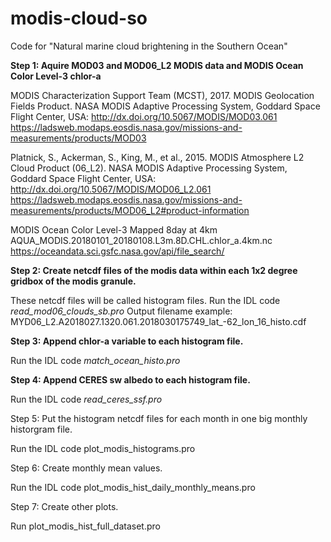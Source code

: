# modis-cloud-so

Code for "Natural marine cloud brightening in the Southern Ocean"

**Step 1: Aquire MOD03 and MOD06_L2 MODIS data and MODIS Ocean Color Level-3 chlor-a**

MODIS Characterization Support Team (MCST), 2017. MODIS Geolocation Fields Product. NASA MODIS Adaptive Processing System, Goddard Space Flight Center, USA: http://dx.doi.org/10.5067/MODIS/MOD03.061
https://ladsweb.modaps.eosdis.nasa.gov/missions-and-measurements/products/MOD03

Platnick, S., Ackerman, S., King, M., et al., 2015. MODIS Atmosphere L2 Cloud Product (06_L2). NASA MODIS Adaptive Processing System, Goddard Space Flight Center, USA: http://dx.doi.org/10.5067/MODIS/MOD06_L2.061
https://ladsweb.modaps.eosdis.nasa.gov/missions-and-measurements/products/MOD06_L2#product-information

MODIS Ocean Color Level-3 Mapped 8day at 4km
AQUA_MODIS.20180101_20180108.L3m.8D.CHL.chlor_a.4km.nc
https://oceandata.sci.gsfc.nasa.gov/api/file_search/

**Step 2: Create netcdf files of the modis data within each 1x2 degree gridbox of the modis granule.**

These netcdf files will be called histogram files.  Run the IDL code *read_mod06_clouds_sb.pro*
Output filename example: MYD06_L2.A2018027.1320.061.2018030175749_lat_-62_lon_16_histo.cdf

**Step 3:  Append chlor-a variable to each histogram file.**

Run the IDL code *match_ocean_histo.pro*

**Step 4:  Append CERES sw albedo to each histogram file.**

Run the IDL code *read_ceres_ssf.pro*

Step 5:  Put the histogram netcdf files for each month in one big monthly historgram file.

Run the IDL code plot_modis_histograms.pro

Step 6:  Create monthly mean values.

Run the IDL code plot_modis_hist_daily_monthly_means.pro

Step 7:  Create other plots.

Run plot_modis_hist_full_dataset.pro

